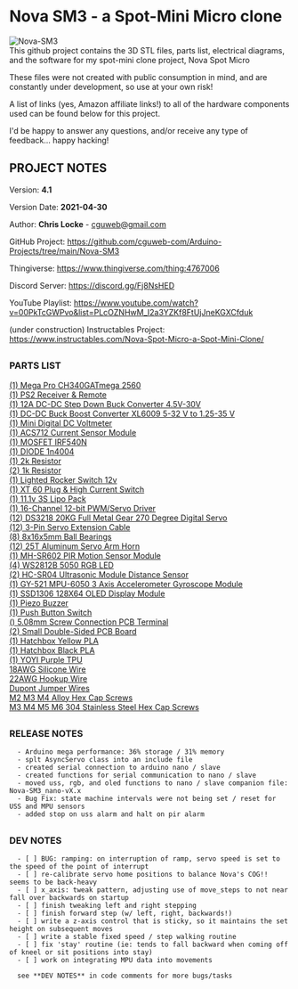 
# Nova SM3 - a Spot-Mini Micro clone
![Nova-SM3](https://raw.githubusercontent.com/cguweb-com/Arduino-Projects/main/Nova-SM3/novasm3.png)  
This github project contains the 3D STL files, parts list, electrical diagrams, and the software for my spot-mini clone project, Nova Spot Micro  

These files were not created with public consumption in mind, and are constantly under development, so use at your own risk!  

A list of links (yes, Amazon affiliate links!) to all of the hardware components used can be found below for this project.  

I'd be happy to answer any questions, and/or receive any type of feedback... happy hacking!  

##    
## PROJECT NOTES  

   Version: **4.1**

   Version Date: **2021-04-30**


   Author:  **Chris Locke** - cguweb@gmail.com

   GitHub Project:  https://github.com/cguweb-com/Arduino-Projects/tree/main/Nova-SM3

   Thingiverse:  https://www.thingiverse.com/thing:4767006

   Discord Server:  https://discord.gg/Fj8NsHED

   YouTube Playlist:  https://www.youtube.com/watch?v=00PkTcGWPvo&list=PLcOZNHwM_I2a3YZKf8FtUjJneKGXCfduk

   (under construction)
   Instructables Project:  https://www.instructables.com/Nova-Spot-Micro-a-Spot-Mini-Clone/


##
### PARTS LIST

[(1) Mega Pro CH340GATmega 2560](https://amzn.to/3ecuUm9)  
[(1) PS2 Receiver & Remote](https://www.robotshop.com/en/lynxmotion-ps2-controller-v4.html)  
[(1) 12A DC-DC Step Down Buck Converter 4.5V-30V](https://amzn.to/3aViM79)  
[(1) DC-DC Buck Boost Converter XL6009 5-32 V to 1.25-35 V](https://amzn.to/2QNi5Ww)  
[(1) Mini Digital DC Voltmeter](https://amzn.to/3aUs4Qw)  
[(1) ACS712 Current Sensor Module](https://amzn.to/3nRBQZj)  
[(1) MOSFET IRF540N](https://amzn.to/2RiOPH0)  
[(1) DIODE 1n4004](https://amzn.to/3xHldDV)  
[(1) 2k Resistor](https://amzn.to/3vG2bfx)  
[(2) 1k Resistor](https://amzn.to/3vG2bfx)  
[(1) Lighted Rocker Switch 12v](https://amzn.to/3eLnDc5)  
[(1) XT 60 Plug & High Current Switch](https://amzn.to/2QM6TJC)  
[(1) 11.1v 3S Lipo Pack](https://amzn.to/3vG2ebd)  
[(1) 16-Channel 12-bit PWM/Servo Driver](https://amzn.to/3vxvP6z)  
[(12) DS3218 20KG Full Metal Gear 270 Degree Digital Servo](https://amzn.to/3vzSFdJ)  
[(12) 3-Pin Servo Extension Cable](https://amzn.to/3gWBYFs)  
[(8) 8x16x5mm Ball Bearings](https://amzn.to/3t7yQbX)  
[(12) 25T Aluminum Servo Arm Horn](https://amzn.to/3h0J5wn)  
[(1) MH-SR602 PIR Motion Sensor Module](https://amzn.to/3eM0Hta)  
[(4) WS2812B 5050 RGB LED](https://amzn.to/3nEsCPX)  
[(2) HC-SR04 Ultrasonic Module Distance Sensor](https://amzn.to/3ta1Zn6)  
[(1) GY-521 MPU-6050 3 Axis Accelerometer Gyroscope Module](https://amzn.to/3nNjIQ3)  
[(1) SSD1306 128X64 OLED Display Module](https://amzn.to/3ueKJyb)  
[(1) Piezo Buzzer](https://amzn.to/3t7yUbH)  
[(1) Push Button Switch](https://amzn.to/3aTJwVC)  
[() 5.08mm Screw Connection PCB Terminal](https://amzn.to/2RgGjbJ)  
[(2) Small Double-Sided PCB Board](https://amzn.to/2SpqCQ5)  
[(1) Hatchbox Yellow PLA](https://amzn.to/3tcJNJl)  
[(1) Hatchbox Black PLA](https://amzn.to/3ebC9Ld)   
[(1) YOYI Purple TPU](https://amzn.to/3xEkzHf)  
[18AWG Silicone Wire](https://amzn.to/3aVjuRR)  
[22AWG Hookup Wire](https://amzn.to/3aWSpxw)  
[Dupont Jumper Wires](https://amzn.to/3eMeoZg)  
[M2 M3 M4 Alloy Hex Cap Screws](https://amzn.to/337GfgT)  
[M3 M4 M5 M6 304 Stainless Steel Hex Cap Screws](https://amzn.to/335KvNR)


##    
### RELEASE NOTES  

      - Arduino mega performance: 36% storage / 31% memory
      - splt AsyncServo class into an include file
      - created serial connection to arduino nano / slave
      - created functions for serial communication to nano / slave
      - moved uss, rgb, and oled functions to nano / slave companion file: Nova-SM3_nano-vX.x
      - Bug Fix: state machine intervals were not being set / reset for USS and MPU sensors
      - added stop on uss alarm and halt on pir alarm

##    
### DEV NOTES  

      - [ ] BUG: ramping: on interruption of ramp, servo speed is set to the speed of the point of interrupt
      - [ ] re-calibrate servo home positions to balance Nova's COG!! seems to be back-heavy
      - [ ] x_axis: tweak pattern, adjusting use of move_steps to not near fall over backwards on startup
      - [ ] finish tweaking left and right stepping
      - [ ] finish forward step (w/ left, right, backwards!)
      - [ ] write a z-axis control that is sticky, so it maintains the set height on subsequent moves
      - [ ] write a stable fixed speed / step walking routine
      - [ ] fix 'stay' routine (ie: tends to fall backward when coming off of kneel or sit positions into stay)
      - [ ] work on integrating MPU data into movements

      see **DEV NOTES** in code comments for more bugs/tasks

